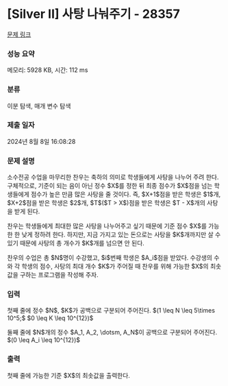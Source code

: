 # [Silver II] 사탕 나눠주기 - 28357 

[문제 링크](https://www.acmicpc.net/problem/28357) 

### 성능 요약

메모리: 5928 KB, 시간: 112 ms

### 분류

이분 탐색, 매개 변수 탐색

### 제출 일자

2024년 8월 8일 16:08:28

### 문제 설명

<p>소수전공 수업을 마무리한 찬우는 축하의 의미로 학생들에게 사탕을 나누어 주려 한다. 구체적으로, 기준이 되는 음이 아닌 정수 $X$를 정한 뒤 최종 점수가 $X$점을 넘는 학생들에게 점수가 높은 만큼 많은 사탕을 줄 것이다. 즉, $X+1$점을 받은 학생은 $1$개, $X+2$점을 받은 학생은 $2$개, $T$($T > X$)점을 받은 학생은 $T - X$개의 사탕을 받게 된다.</p>

<p>찬우는 학생들에게 최대한 많은 사탕을 나누어주고 싶기 때문에 기준 점수 $X$를 가능한 한 낮게 정하려 한다. 하지만, 지금 가지고 있는 돈으로는 사탕을 $K$개까지만 살 수 있기 때문에 사탕의 총 개수가 $K$개를 넘으면 안 된다.</p>

<p>찬우의 수업은 총 $N$명이 수강했고, $i$번째 학생은 $A_i$점을 받았다. 수강생의 수와 각 학생의 점수, 사탕의 최대 개수 $K$가 주어질 때 찬우를 위해 가능한 $X$의 최솟값을 구하는 프로그램을 작성해 주자.</p>

### 입력 

 <p>첫째 줄에 정수 $N$, $K$가 공백으로 구분되어 주어진다. $(1 \leq N \leq 5\times 10^5;$ $0 \leq K \leq 10^{12})$</p>

<p>둘째 줄에 $N$개의 정수 $A_1, A_2, \dotsm, A_N$이 공백으로 구분되어 주어진다. $(0 \leq A_i \leq 10^{12})$</p>

### 출력 

 <p>첫째 줄에 가능한 기준 $X$의 최솟값을 출력한다.</p>

